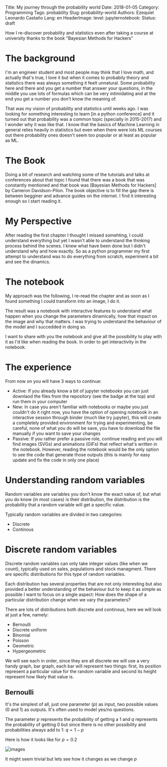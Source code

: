 Title: My journey through the probability world
Date: 2018-01-05
Category: Programming
Tags: probability
Slug: probability-world
Authors: Ezequiel Leonardo Castaño
Lang: en
HeaderImage:
level:
jupyternotebook:
Status: draft

How I re-discover probability and statistics even after taking a course at university thanks to the book "Bayesian Methods for Hackers"

<!-- PELICAN_END_SUMMARY -->

# The background

I'm an engineer student and most people may think that I love math, and actually that's true, I love it but when it comes to probabily theory and statistics there was always something it feelt unnatural. Some probability here and there and you get a number that answer your questions, in the middle you use lots of formulas which can be very intimidating and at the end you get a number you don't know the meaning of.

That was my vision of probability and statistics until weeks ago. I was looking for something interesting to learn [in a python conference] and it turned out that probability was a common topic (specially in 2015-2017) and I wonder why it was like that. I know that the basics of Machine Learning in general relies heavily in statistics but even when there were lots ML courses out there probability ones doesn't seem too popular or at least as popular as ML.

# The Book

Doing a bit of research and watching some of the tutorials and talks at conferences about that topic I found that there was a book that was constantly mentioned and that book was [Bayesian Methods for Hackers] by Cameron Davidson-Pilon. The book objective is to fill the gap there is between begginer and advance guides on the internet. I find it interesting enough so I start reading it.

# My Perspective

After reading the first chapter I thought I missed somehting, I could understand everything but yet I wasn't able to understand the thinking process behind the scenes. I knew what have been done but I didn't understand why and how exactly. So as a python programmer my first attempt to understand was to do everything from scratch, experiment a bit and see the dinamics.

# The notebook

My approach was the following, I re-read the chapter and as soon as I found something I could transform into an image, I do it.

The result was a notebook with interactive features to understand what happen when you change the parameters dinamically, how that impact on the image and why that matters. I was trying to understand the behaviour of the model and I succedded in doing so.

I want to share with you the notebook and give all the possibility to play with it as I'd like when reading the book. In order to get interactivity in the notebook.

# The experience

From now on you will have 3 ways to continue:

- Active: If you already know a bit of jupyter notebooks you can just downlaod the files from the repository (see the badge at the top) and run them in your computer
- New: In case you aren't familiar with notebooks or maybe you just couldn't do it right now, you have the option of opening notebook in an interactive session through binder (much like try jupyter), this will create a completely provided environment for trying and experimenting, be careful, none of what you do will be save, you have to download the file manually if you want to save your changes
- Passive: If you rather prefer a passive role, continue reading and you will find images (SVGs) and animations (GIFs) that reflect what's written in the notebook. However, reading the notebook would be the only option to see the code that generate those outputs (this is mainly for easy update and fix the code in only one place)

# Understanding random variables

Random variables are variables you don't know the exact value of, but what you do know (in most cases) is their distribution, the distribution is the probability that a random variable will get a specific value.

Typically random variables are divided in two categories:

- Discrete
- Continous

# Discrete random variables

Discrete random variables can only take integer values (like when we count), typically used on sales, populations and stock managment. There are specific distributions for this type of random variables.

Each distribution has several properties that are not only interesting but also provided a better understanding of the behaviour but to keep it as simple as possible I want to focus on a single aspect: How does the shape of a particular distribution change when we vary the parameters?

There are lots of distributions both discrete and continous, here we will look at just a few, namely:

- Bernoulli
- Discrete uniform
- Binomial
- Poisson
- Geometric
- Hypergeometric

We will see each in order, since they are all discrete we will use a very handy graph, bar graph, each bar will represent two things: first, its position represent a particular value for the random variable and second its height represent how likely that value is.

## Bernoulli

It's the simplest of all, just one parameter ($p$) as input, two possible values ($0$ and $1$) as outputs. It's often used to model yes/no questions.

The parameter $p$ represents the probability of getting a $1$ and $q$ represents the probability of getting $0$ but since there is no other possibility and probabilities always add to $1$: $q = 1 - p$

Here is how it looks like for $p = 0.2$

![images]({static}images/chapter-1-1.svg)

It might seem trivial but lets see how it changes as we change $p$
